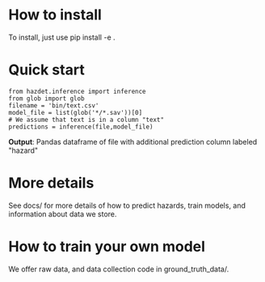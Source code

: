 # How to install
To install, just use pip install -e .   

# Quick start
```
from hazdet.inference import inference
from glob import glob
filename = 'bin/text.csv'
model_file = list(glob('*/*.sav'))[0]
# We assume that text is in a column "text"    
predictions = inference(file,model_file)
```
**Output**: Pandas dataframe of file with additional prediction column labeled "hazard"
# More details
See docs/ for more details of how to predict hazards, train models, and information about data we store.

# How to train your own model
We offer raw data, and data collection code in ground_truth_data/. 



